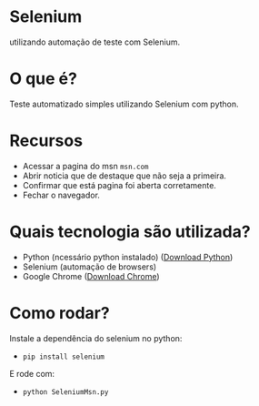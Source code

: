 # Selenium
utilizando automação de teste com Selenium.



# O que é?
Teste automatizado simples utilizando Selenium com python.


# Recursos
* Acessar a pagina do msn `msn.com`
* Abrir noticia que de destaque que não seja a primeira. 
* Confirmar que está pagina foi aberta corretamente.
* Fechar o navegador.

# Quais tecnologia são utilizada?
* Python (ncessário python instalado) ([Download Python](https://www.python.org/downloads/))
* Selenium (automação de browsers)   
* Google Chrome ([Download Chrome](https://www.google.com/intl/pt-BR/chrome/))

# Como rodar?
Instale a dependência do selenium no python:
* `pip install selenium`

E rode com:
* `python SeleniumMsn.py`


